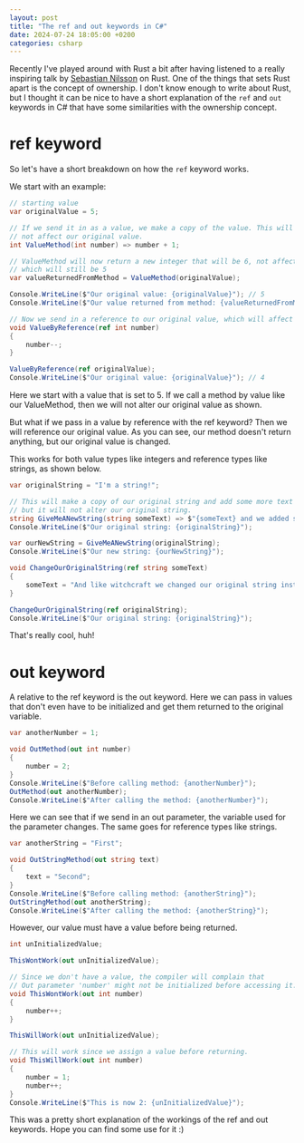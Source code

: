 ```yaml
---
layout: post
title: "The ref and out keywords in C#"
date: 2024-07-24 18:05:00 +0200
categories: csharp
---
```


Recently I've played around with Rust a bit after having listened to a really inspiring talk by [Sebastian Nilsson](https://sebnilsson.com/) on Rust. One of the things that sets Rust apart is the concept of ownership. I don't know enough to write about Rust, but I thought it can be nice to have a short explanation of the `ref` and `out` keywords in C# that have some similarities with the ownership concept.

# ref keyword

So let's have a short breakdown on how the `ref` keyword works. 

We start with an example:

```csharp
// starting value
var originalValue = 5;

// If we send it in as a value, we make a copy of the value. This will
// not affect our original value.
int ValueMethod(int number) => number + 1;

// ValueMethod will now return a new integer that will be 6, not affecting our original integer 
// which will still be 5
var valueReturnedFromMethod = ValueMethod(originalValue);

Console.WriteLine($"Our original value: {originalValue}"); // 5
Console.WriteLine($"Our value returned from method: {valueReturnedFromMethod}"); // 6

// Now we send in a reference to our original value, which will affect the original value.
void ValueByReference(ref int number)
{
    number--;
}

ValueByReference(ref originalValue);
Console.WriteLine($"Our original value: {originalValue}"); // 4
```
Here we start with a value that is set to 5. If we call a method by value like our ValueMethod, then we will not alter our original value as shown.

But what if we pass in a value by reference with the ref keyword? Then we will reference our original value. As you can see, our method doesn't return anything, but our original value is changed.

This works for both value types like integers and reference types like strings, as shown below.

```csharp
var originalString = "I'm a string!";

// This will make a copy of our original string and add some more text to it,
// but it will not alter our original string.
string GiveMeANewString(string someText) => $"{someText} and we added some stuff";
Console.WriteLine($"Our original string: {originalString}");

var ourNewString = GiveMeANewString(originalString);
Console.WriteLine($"Our new string: {ourNewString}");

void ChangeOurOriginalString(ref string someText)
{
    someText = "And like witchcraft we changed our original string instead";
}

ChangeOurOriginalString(ref originalString);
Console.WriteLine($"Our original string: {originalString}");
```

That's really cool, huh!

# out keyword
A relative to the ref keyword is the out keyword. Here we can pass in values that don't even have to be initialized and get them returned to the original variable.

```csharp
var anotherNumber = 1;

void OutMethod(out int number)
{
    number = 2;
}
Console.WriteLine($"Before calling method: {anotherNumber}");
OutMethod(out anotherNumber);
Console.WriteLine($"After calling the method: {anotherNumber}");
```
Here we can see that if we send in an out parameter, the variable used for the parameter changes. The same goes for reference types like strings.

```csharp
var anotherString = "First";

void OutStringMethod(out string text)
{
    text = "Second";
}
Console.WriteLine($"Before calling method: {anotherString}");
OutStringMethod(out anotherString);
Console.WriteLine($"After calling the method: {anotherString}");
```
However, our value must have a value before being returned.

```csharp
int unInitializedValue;

ThisWontWork(out unInitializedValue);

// Since we don't have a value, the compiler will complain that
// Out parameter 'number' might not be initialized before accessing it.
void ThisWontWork(out int number)
{
    number++;
}

ThisWillWork(out unInitializedValue);

// This will work since we assign a value before returning.
void ThisWillWork(out int number)
{
    number = 1;
    number++;
}
Console.WriteLine($"This is now 2: {unInitializedValue}");

```

This was a pretty short explanation of the workings of the ref and out keywords. Hope you can find some use for it :)